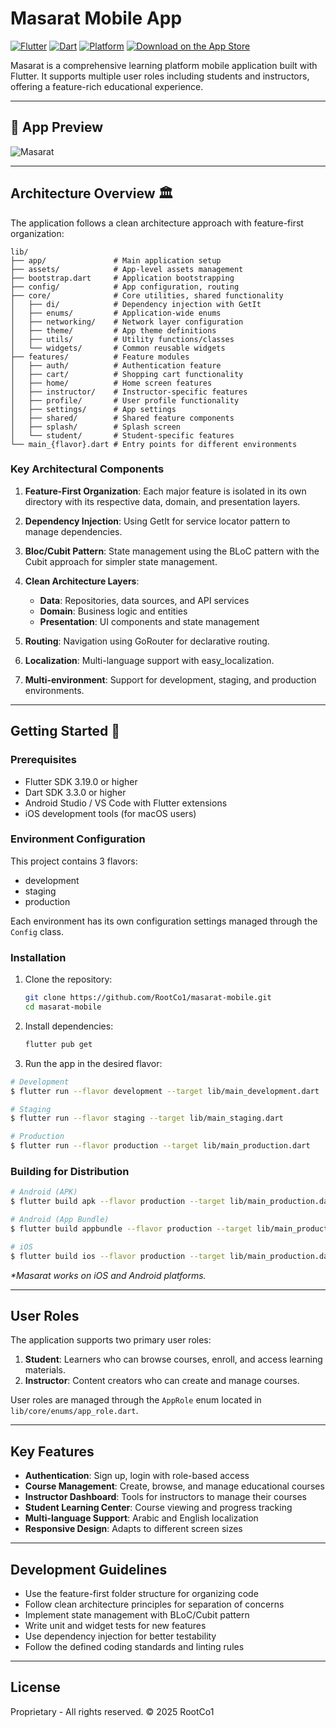# Masarat Mobile App

[![Flutter](https://img.shields.io/badge/Flutter-3.19.0-blue.svg?style=for-the-badge&logo=flutter)](https://flutter.dev/)
[![Dart](https://img.shields.io/badge/Dart-3.3.0-blue.svg?style=for-the-badge&logo=dart)](https://dart.dev/)
[![Platform](https://img.shields.io/badge/Platform-Android%20%7C%20iOS-25D366?style=for-the-badge&logo=apple)](https://flutter.dev/)
[![Download on the App Store](https://img.shields.io/badge/Download_on_the_App_Store-0D96F6?style=for-the-badge&logo=apple&logoColor=white)](https://apps.apple.com/us/app/مسـارات/id6739474090)

Masarat is a comprehensive learning platform mobile application built with Flutter. It supports multiple user roles including students and instructors, offering a feature-rich educational experience.

---

## 🤩 App Preview

![Masarat](https://github.com/user-attachments/assets/2abb970e-44ce-436a-8d53-63384f401b12)

---

## Architecture Overview 🏛️

The application follows a clean architecture approach with feature-first organization:

```plaintext
lib/
├── app/               # Main application setup
├── assets/            # App-level assets management
├── bootstrap.dart     # Application bootstrapping
├── config/            # App configuration, routing
├── core/              # Core utilities, shared functionality
│   ├── di/            # Dependency injection with GetIt
│   ├── enums/         # Application-wide enums
│   ├── networking/    # Network layer configuration
│   ├── theme/         # App theme definitions
│   ├── utils/         # Utility functions/classes
│   └── widgets/       # Common reusable widgets
├── features/          # Feature modules
│   ├── auth/          # Authentication feature
│   ├── cart/          # Shopping cart functionality
│   ├── home/          # Home screen features
│   ├── instructor/    # Instructor-specific features
│   ├── profile/       # User profile functionality
│   ├── settings/      # App settings
│   ├── shared/        # Shared feature components
│   ├── splash/        # Splash screen
│   └── student/       # Student-specific features
└── main_{flavor}.dart # Entry points for different environments
```

### Key Architectural Components

1. **Feature-First Organization**: Each major feature is isolated in its own directory with its respective data, domain, and presentation layers.

2. **Dependency Injection**: Using GetIt for service locator pattern to manage dependencies.

3. **Bloc/Cubit Pattern**: State management using the BLoC pattern with the Cubit approach for simpler state management.

4. **Clean Architecture Layers**:
   - **Data**: Repositories, data sources, and API services
   - **Domain**: Business logic and entities
   - **Presentation**: UI components and state management

5. **Routing**: Navigation using GoRouter for declarative routing.

6. **Localization**: Multi-language support with easy_localization.

7. **Multi-environment**: Support for development, staging, and production environments.

---

## Getting Started 🚀

### Prerequisites

- Flutter SDK 3.19.0 or higher
- Dart SDK 3.3.0 or higher
- Android Studio / VS Code with Flutter extensions
- iOS development tools (for macOS users)

### Environment Configuration

This project contains 3 flavors:

- development
- staging
- production

Each environment has its own configuration settings managed through the `Config` class.

### Installation

1. Clone the repository:

    ```sh
    git clone https://github.com/RootCo1/masarat-mobile.git
    cd masarat-mobile
    ```

2. Install dependencies:

    ```sh
    flutter pub get
    ```

3. Run the app in the desired flavor:

```sh
# Development
$ flutter run --flavor development --target lib/main_development.dart

# Staging
$ flutter run --flavor staging --target lib/main_staging.dart

# Production
$ flutter run --flavor production --target lib/main_production.dart
```

### Building for Distribution

```sh
# Android (APK)
$ flutter build apk --flavor production --target lib/main_production.dart

# Android (App Bundle)
$ flutter build appbundle --flavor production --target lib/main_production.dart

# iOS
$ flutter build ios --flavor production --target lib/main_production.dart
```

_\*Masarat works on iOS and Android platforms._

---

## User Roles

The application supports two primary user roles:

1. **Student**: Learners who can browse courses, enroll, and access learning materials.
2. **Instructor**: Content creators who can create and manage courses.

User roles are managed through the `AppRole` enum located in `lib/core/enums/app_role.dart`.

---

## Key Features

- **Authentication**: Sign up, login with role-based access
- **Course Management**: Create, browse, and manage educational courses
- **Instructor Dashboard**: Tools for instructors to manage their courses
- **Student Learning Center**: Course viewing and progress tracking
- **Multi-language Support**: Arabic and English localization
- **Responsive Design**: Adapts to different screen sizes

---

## Development Guidelines

- Use the feature-first folder structure for organizing code
- Follow clean architecture principles for separation of concerns
- Implement state management with BLoC/Cubit pattern
- Write unit and widget tests for new features
- Use dependency injection for better testability
- Follow the defined coding standards and linting rules

---

## License

Proprietary - All rights reserved. © 2025 RootCo1
